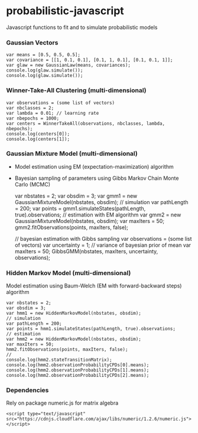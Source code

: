 # probabilistic-javascript

Javascript functions to fit and to simulate probabilistic models


### Gaussian Vectors

    var means = [0.5, 0.5, 0.5];
    var covariance = [[1, 0.1, 0.1], [0.1, 1, 0.1], [0.1, 0.1, 1]];
    var glaw = new GaussianLaw(means, covariances);
    console.log(glaw.simulate());
    console.log(glaw.simulate());


### Winner-Take-All Clustering (multi-dimensional)

    var observations = (some list of vectors)
    var nbclasses = 2;
    var lambda = 0.01; // learning rate
    var nbepochs = 1000;
    var centers = WinnerTakeAll(observations, nbclasses, lambda, nbepochs);
    console.log(centers[0]);
    console.log(centers[1]);

### Gaussian Mixture Model (multi-dimensional)
* Model estimation using EM (expectation-maximization) algorithm
* Bayesian sampling of parameters using Gibbs Markov Chain Monte Carlo (MCMC)

    var nbstates = 2;
    var obsdim = 3;
    var gmm1 = new GaussianMixtureModel(nbstates, obsdim);
    // simulation
    var pathLength = 200;
    var points = gmm1.simulateStates(pathLength, true).observations;
    // estimation with EM algorithm
    var gmm2 = new GaussianMixtureModel(nbstates, obsdim);
    var maxIters = 50;
    gmm2.fitObservations(points, maxIters, false);

    // bayesian estimation with Gibbs sampling
    var observations = (some list of vectors)
    var uncertainty = 1; // variance of bayesian prior of mean
    var maxIters = 50;
    GibbsGMM(nbstates, maxIters, uncertainty, observations);

### Hidden Markov Model (multi-dimensional)
Model estimation using Baum-Welch (EM with forward-backward steps) algorithm

    var nbstates = 2;
    var obsdim = 3;
    var hmm1 = new HiddenMarkovModel(nbstates, obsdim);
    // simulation
    var pathLength = 200;
    var points = hmm1.simulateStates(pathLength, true).observations;
    // estimation
    var hmm2 = new HiddenMarkovModel(nbstates, obsdim);
    var maxIters = 50;
    hmm2.fitObservations(points, maxIters, false);
    //
    console.log(hmm2.stateTransitionMatrix);
    console.log(hmm2.observationProbabilityCPDs[0].means);
    console.log(hmm2.observationProbabilityCPDs[1].means);
    console.log(hmm2.observationProbabilityCPDs[2].means);


### Dependencies
Rely on package numeric.js for matrix algebra

    <script type="text/javascript" src="https://cdnjs.cloudflare.com/ajax/libs/numeric/1.2.6/numeric.js"></script>

